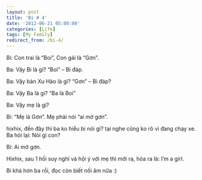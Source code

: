 ```yaml
---
layout: post
title: 'Bi # 4'
date: '2012-06-21 05:00:00'
categories: [Life]
tags: [My Family]
redirect_from: /bi-4/
---
```


Bi: Con trai là “Boi”, Con gái là “Gơn”.

Ba: Vậy Bi là gì? “Boi” – Bi đáp.

Ba: Vậy bàn Xu Hào là gì? “Gơn” – Bi đáp?

Ba: Vậy Ba là gì? “Ba là Boi”

Ba: Vậy mẹ là gì?

Bi: “Mẹ là Gơn”. Mẹ phải nói “ai mờ gơn”.

hixhix, đến đây thì ba ko hiểu bi nói gì? tại nghe cũng ko rõ vì đang chạy xe. Ba hỏi lại: Nói gì con?

Bi: Ai mờ gơn.

Hixhix, sau 1 hồi suy nghĩ và hội ý với mẹ thì mới ra, hóa ra là: I’m a girl.

Bi khá hơn ba rồi, đọc còn biết nối âm nữa :)